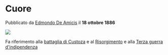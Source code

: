 # Cuore
Pubblicato da [Edmondo De Amicis](Edmondo%20De%20Amicis.md) il **18 ottobre 1886**

![](https://upload.wikimedia.org/wikipedia/commons/thumb/1/17/Cuore_-_front_matter.jpg/220px-Cuore_-_front_matter.jpg)

Fa riferimento alla [battaglia di Custoza](battaglia%20di%20Custoza.md)
e al [Risorgimento](Risorgimento.md) e alla [Terza guerra d'indipendenza](Terza%20guerra%20d'indipendenza.md)